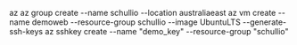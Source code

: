 az
az group create --name schullio --location australiaeast
az vm create --name demoweb --resource-group schullio --image UbuntuLTS --generate-ssh-keys
az sshkey create --name "demo_key" --resource-group "schullio"
